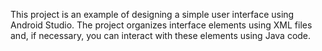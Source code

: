 This project is an example of designing a simple user interface using Android Studio. The project organizes interface elements using XML files and, if necessary, you can interact with these elements using Java code.
